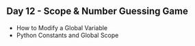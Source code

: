 ## Day 12 - Scope & Number Guessing Game

- How to Modify a Global Variable
- Python Constants and Global Scope
